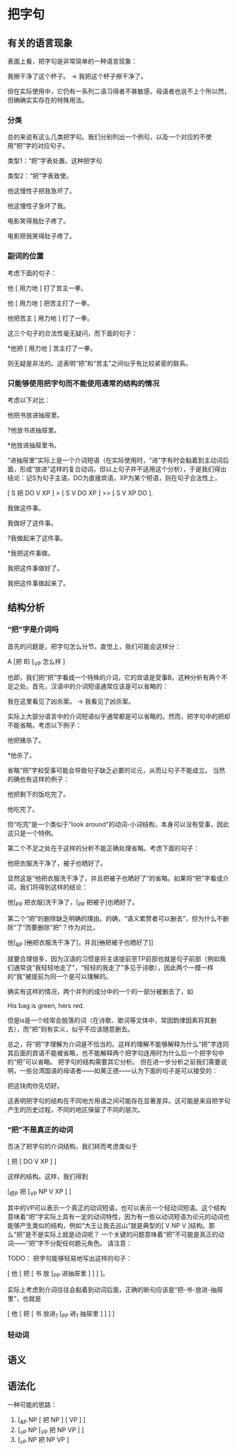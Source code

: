 # 把字句

## 有关的语言现象

表面上看，把字句是非常简单的一种语言现象：

我擦干净了这个杯子。 → 我把这个杯子擦干净了。

但在实际使用中，它仍有一系列二语习得者不甚敏感，母语者也说不上个所以然，但确确实实存在的特殊用法。

### 分类

总的来说有这么几类把字句。我们分别列出一个例句，以及一个对应的不使用“把”字的对应句子。

类型1：“把”字表处置。这种把字句

类型2：“把”字表致使。

他这慢性子把我急坏了。

他这慢性子急坏了我。

电影笑得我肚子疼了。

电影把我笑得肚子疼了。

### 副词的位置

考虑下面的句子：

他 [ 用力地 ] 打了苦主一拳。

他 [ 用力地 ] 把苦主打了一拳。

他把苦主 [ 用力地 ] 打了一拳。

这三个句子的合法性毫无疑问，而下面的句子：

*他把 [ 用力地 ] 苦主打了一拳。

则无疑是非法的。这表明“把”和“苦主”之间似乎有比较紧密的联系。

### 只能够使用把字句而不能使用通常的结构的情况

考虑以下对比：

他把书放进抽屉里。

?他放书进抽屉里。

*他放进抽屉里书。

“进抽屉里”实际上是一个介词短语（在实际使用时，“进”字有时会黏着到主动词后面，形成“放进”这样的复合动词，但以上句子并不适用这个分析），于是我们得出结论：记S为句子主语，DO为直接宾语，XP为某个短语，则在句子合法性上，

[ S 把 DO V XP ] > [ S V DO XP ] >> [ S V XP DO ].

我做这件事。

我做好了这件事。

?我做起来了这件事。

*我把这件事做。

我把这件事做好了。

我把这件事做起来了。

## 结构分析

### “把”字是介词吗

首先的问题是，把字句怎么分节。直觉上，我们可能会这样分：

A [把 B] [<sub>VP</sub> 怎么样 ]

也即，我们把“把”字看成一个特殊的介词，它的宾语是受事B。这种分析有两个不足之处。首先，汉语中的介词短语通常应该是可以省略的：

我在这里看见了凶杀案。 → 我看见了凶杀案。

实际上大部分语言中的介词短语似乎通常都是可以省略的。然而，把字句中的把却不能省略。考虑以下例子：

他把猪杀了。

*他杀了。

省略“把”字和受事可能会导致句子缺乏必要的论元，从而让句子不能成立。
当然的确也有这样的例子：

他把剩下的饭吃完了。 

他吃完了。

但“吃完”是一个类似于“look around”的动词-小词结构，本身可以没有受事，因此这只是一个特例。

第二个不足之处在于这样的分析不能正确处理省略。考虑下面的句子：

他把衣服洗干净了，被子也晒好了。

显然这是“他把衣服洗干净了，并且把被子也晒好了”的省略。如果将“把”字看成介词，我们将得到这样的结论：

他[<sub>PP</sub> 把衣服]洗干净了，[<sub>PP</sub> <del>把</del>被子]也晒好了。

第二个“把”的删除缺乏明确的理由。的确，“语义累赘者可以删去”，但为什么不删除“了”而要删除“把”？作为对比，

他[<sub>&P</sub> [<del>他</del>把衣服洗干净了]，并且[<del>他</del>把被子也晒好了]]

就要合理很多，因为汉语的习惯是将主语提前至TP前部也就是句子前部（例如我们通常说“我轻轻地走了”，“轻轻的我走了”多见于诗歌），因此两个一模一样的“我”被提前为同一个是可以理解的。

确实有这样的情况，两个并列的成分中的一个的一部分被删去了，如

His bag is green, hers red.

但是is是一个经常会脱落的词（在诗歌、歌词等文体中，常因韵律因素将其删去），而“把”则有实义，似乎不应该随意删去。

总之，将“把”字理解为介词是不恰当的。这样的理解不能够解释为什么“把”字连同其后面的宾语不能被省略，也不能解释两个把字句连用时为什么后一个把字句中的“把”可以省略。
把字句的结构需要其它分析。
但在进一步分析之前我们需要说明，一些台湾国语的母语者——如黄正德——认为下面的句子是可以接受的：

把这块肉你先切好。

这表明把字句的结构在不同地方用语之间可能存在显著差异。这可能是来自把字句产生的历史过程，不同的地区保留了不同的层次。

### “把”不是真正的动词

否决了把字句的介词结构，我们转而考虑类似于

[ 把 [ DO V XP ] ]

这样的结构。这样，我们得到

[<sub>把P</sub> 把 [<sub>VP</sub> NP V XP ] ]

其中的VP可以表示一个真正的动词短语，也可以表示一个轻动词短语。这个结构意味着“把”字实际上具有一定的动词特性，因为有一些以动词短语为论元的动词也能够产生类似的结构，例如“大王让我去巡山”就是典型的[ V NP V ]结构。那么“把”是不是实际上就是动词呢？
一个关键的问题意味着“把”不可能是真正的动词——“把”字不分配任何题元角色。
请注意：

TODO：
把字句能够轻易地写出这样的句子：

[ 他 [ 把 [ 书 放 [<sub>PP</sub> 进抽屉里 ] ] ] ]。

实际上考虑到介词往往会黏着到动词后面，正确的断句应该是“把-书-放进-抽屉里”，也就是

[ 他 [ 把 [ 书 放进<sub>1</sub> [<sub>PP</sub> <del>进</del><sub>1</sub> 抽屉里 ] ] ] ]

### 轻动词

## 语义

## 语法化

一种可能的思路：

1. [<sub>&P</sub> NP [ 把 NP ] [ VP ] ]
2. [<sub>vP</sub> NP [<sub>VP</sub> 把 NP VP ] ]
3. [<sub>vP</sub> NP 把 NP VP ]